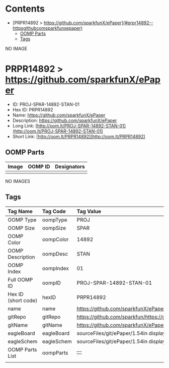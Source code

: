 



Contents
========

* [PRPR14892 > https://github.com/sparkfunX/ePaper](#prpr14892--httpsgithubcomsparkfunxepaper)
	* [OOMP Parts](#oomp-parts)
	* [Tags](#tags)
  
NO IMAGE  
# PRPR14892 > https://github.com/sparkfunX/ePaper

- ID: PROJ-SPAR-14892-STAN-01
- Hex ID: PRPR14892
- Name: https://github.com/sparkfunX/ePaper
- Description: https://github.com/sparkfunX/ePaper
- Long Link: [http://oom.lt/PROJ-SPAR-14892-STAN-01](http://oom.lt/PROJ-SPAR-14892-STAN-01)
- Short Link: [http://oom.lt/PRPR14892](http://oom.lt/PRPR14892)

## OOMP Parts
  

|Image|OOMP ID|Designators|
| :--- | :--- | :--- |
||||
  
NO IMAGES  
## Tags
  

|Tag Name|Tag Code|Tag Value|
| :--- | :--- | :--- |
|OOMP Type|oompType|PROJ|
|OOMP Size|oompSize|SPAR|
|OOMP Color|oompColor|14892|
|OOMP Description|oompDesc|STAN|
|OOMP Index|oompIndex|01|
|Full OOMP ID|oompID|PROJ-SPAR-14892-STAN-01|
|Hex ID (short code)|hexID|PRPR14892|
|name|name|https://github.com/sparkfunX/ePaper|
|gitRepo|gitRepo|https://github.com/sparkfun/https://github.com/sparkfunX/ePaper|
|gitName|gitName|https://github.com/sparkfunX/ePaper|
|eagleBoard|eagleBoard|sourceFiles/git/ePaper/1.54in display/hardware/1.54in.brd|
|eagleSchem|eagleSchem|sourceFiles/git/ePaper/1.54in display/hardware/1.54in.sch|
|OOMP Parts List|oompParts|<table><tr><td></td></tr></table>|
||||

